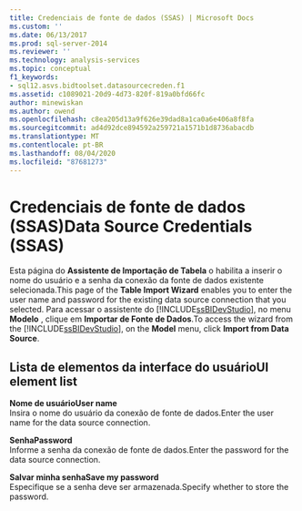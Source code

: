 ```yaml
---
title: Credenciais de fonte de dados (SSAS) | Microsoft Docs
ms.custom: ''
ms.date: 06/13/2017
ms.prod: sql-server-2014
ms.reviewer: ''
ms.technology: analysis-services
ms.topic: conceptual
f1_keywords:
- sql12.asvs.bidtoolset.datasourcecreden.f1
ms.assetid: c1089021-20d9-4d73-820f-819a0bfd66fc
author: minewiskan
ms.author: owend
ms.openlocfilehash: c8ea205d13a9f626e39dad8a1ca0a6e406a8f8fa
ms.sourcegitcommit: ad4d92dce894592a259721a1571b1d8736abacdb
ms.translationtype: MT
ms.contentlocale: pt-BR
ms.lasthandoff: 08/04/2020
ms.locfileid: "87681273"
---
```

# <a name="data-source-credentials-ssas"></a><span data-ttu-id="e5c86-102">Credenciais de fonte de dados (SSAS)</span><span class="sxs-lookup"><span data-stu-id="e5c86-102">Data Source Credentials (SSAS)</span></span>
  <span data-ttu-id="e5c86-103">Esta página do **Assistente de Importação de Tabela** o habilita a inserir o nome do usuário e a senha da conexão da fonte de dados existente selecionada.</span><span class="sxs-lookup"><span data-stu-id="e5c86-103">This page of the **Table Import Wizard** enables you to enter the user name and password for the existing data source connection that you selected.</span></span> <span data-ttu-id="e5c86-104">Para acessar o assistente do [!INCLUDE[ssBIDevStudio](../includes/ssbidevstudio-md.md)], no menu **Modelo** , clique em **Importar de Fonte de Dados**.</span><span class="sxs-lookup"><span data-stu-id="e5c86-104">To access the wizard from the [!INCLUDE[ssBIDevStudio](../includes/ssbidevstudio-md.md)], on the **Model** menu, click **Import from Data Source**.</span></span>  
  
## <a name="ui-element-list"></a><span data-ttu-id="e5c86-105">Lista de elementos da interface do usuário</span><span class="sxs-lookup"><span data-stu-id="e5c86-105">UI element list</span></span>  
 <span data-ttu-id="e5c86-106">**Nome de usuário**</span><span class="sxs-lookup"><span data-stu-id="e5c86-106">**User name**</span></span>  
 <span data-ttu-id="e5c86-107">Insira o nome do usuário da conexão de fonte de dados.</span><span class="sxs-lookup"><span data-stu-id="e5c86-107">Enter the user name for the data source connection.</span></span>  
  
 <span data-ttu-id="e5c86-108">**Senha**</span><span class="sxs-lookup"><span data-stu-id="e5c86-108">**Password**</span></span>  
 <span data-ttu-id="e5c86-109">Informe a senha da conexão de fonte de dados.</span><span class="sxs-lookup"><span data-stu-id="e5c86-109">Enter the password for the data source connection.</span></span>  
  
 <span data-ttu-id="e5c86-110">**Salvar minha senha**</span><span class="sxs-lookup"><span data-stu-id="e5c86-110">**Save my password**</span></span>  
 <span data-ttu-id="e5c86-111">Especifique se a senha deve ser armazenada.</span><span class="sxs-lookup"><span data-stu-id="e5c86-111">Specify whether to store the password.</span></span>  
  
  
